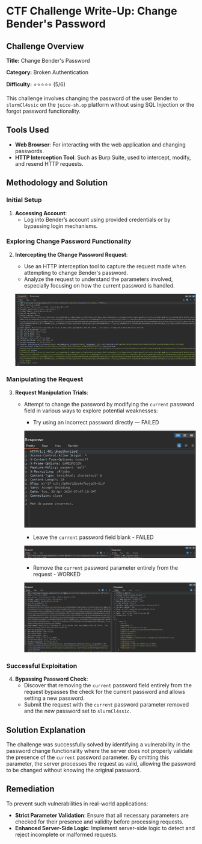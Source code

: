 # CTF Challenge Write-Up: Change Bender's Password

## Challenge Overview

**Title:** Change Bender's Password

**Category:** Broken Authentication

**Difficulty:** ⭐⭐⭐⭐⭐ (5/6)

This challenge involves changing the password of the user Bender to `slurmCl4ssic` on the `juice-sh.op` platform without using SQL Injection or the forgot password functionality.

## Tools Used

- **Web Browser**: For interacting with the web application and changing passwords.
- **HTTP Interception Tool**: Such as Burp Suite, used to intercept, modify, and resend HTTP requests.

## Methodology and Solution

### Initial Setup

1. **Accessing Account**:
   - Log into Bender’s account using provided credentials or by bypassing login mechanisms.

### Exploring Change Password Functionality

2. **Intercepting the Change Password Request**:
   - Use an HTTP interception tool to capture the request made when attempting to change Bender's password.
   - Analyze the request to understand the parameters involved, especially focusing on how the current password is handled.

   ![change password request](../assets/difficulty5/change_bender_password_1.png)


### Manipulating the Request

3. **Request Manipulation Trials**:
   - Attempt to change the password by modifying the `current` password field in various ways to explore potential weaknesses:
     - Try using an incorrect password directly — FAILED

     ![false password](../assets/difficulty5/change_bender_password_2.png)

     - Leave the `current` password field blank - FAILED

     ![blank password](../assets/difficulty5/change_bender_password_3.png)

     - Remove the `current` password parameter entirely from the request - WORKED

     ![removed password](../assets/difficulty5/change_bender_password_4.png)

### Successful Exploitation

4. **Bypassing Password Check**:
   - Discover that removing the `current` password field entirely from the request bypasses the check for the current password and allows setting a new password.
   - Submit the request with the `current` password parameter removed and the new password set to `slurmCl4ssic`.

## Solution Explanation

The challenge was successfully solved by identifying a vulnerability in the password change functionality where the server does not properly validate the presence of the `current` password parameter. By omitting this parameter, the server processes the request as valid, allowing the password to be changed without knowing the original password.

## Remediation

To prevent such vulnerabilities in real-world applications:

- **Strict Parameter Validation**: Ensure that all necessary parameters are checked for their presence and validity before processing requests.
- **Enhanced Server-Side Logic**: Implement server-side logic to detect and reject incomplete or malformed requests.
